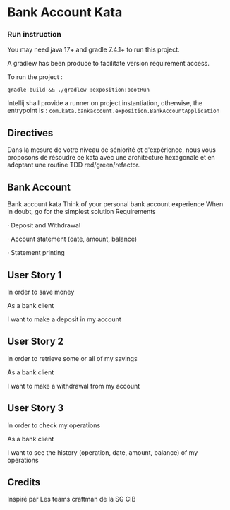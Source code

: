 # Bank Account Kata

### Run instruction ###
You may need java 17+ and gradle 7.4.1+ to run this project.

A gradlew has been produce to facilitate version requirement access.

To run the project :
```shell
gradle build && ./gradlew :exposition:bootRun
```

Intellij shall provide a runner on project instantiation, otherwise, the entrypoint is :
`com.kata.bankaccount.exposition.BankAccountApplication`


## Directives
Dans la mesure de votre niveau de séniorité et d'expérience, nous vous proposons de résoudre ce kata avec une architecture hexagonale et en adoptant une routine TDD red/green/refactor.

## Bank Account
Bank account kata Think of your personal bank account experience When in doubt, go for the simplest solution Requirements

·         Deposit and Withdrawal

·         Account statement (date, amount, balance)

·         Statement printing


## User Story 1

In order to save money

As a bank client

I want to make a deposit in my account



## User Story 2

In order to retrieve some or all of my savings

As a bank client

I want to make a withdrawal from my account



## User Story 3

In order to check my operations

As a bank client

I want to see the history (operation, date, amount, balance) of my operations

## Credits
Inspiré par Les teams craftman de la SG CIB

